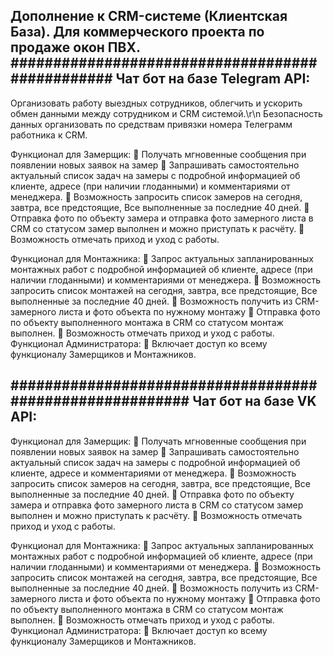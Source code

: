Дополнение к CRM-системе (Клиентская База). 
Для коммерческого проекта по продаже окон ПВХ.
################################################
Чат бот на базе Telegram API:
-------------------------------------------------

Организовать работу выездных сотрудников, облегчить и ускорить обмен данными между сотрудником и CRM системой.\r\n Безопасность данных организовать 
по средствам привязки номера Телеграмм работника к CRM.

Функционал для Замерщик:
	Получать мгновенные сообщения при появлении новых заявок на замер
	Запрашивать самостоятельно актуальный список задач на замеры с подробной информацией об клиенте, адресе (при наличии глоданными) и 
комментариями от менеджера.
	Возможность запросить список замеров на сегодня, завтра, все предстоящие, Все выполненные за последние 40 дней.
	Отправка фото по объекту замера и отправка фото замерного листа в CRM со статусом замер выполнен и можно приступать к расчёту.
	Возможность отмечать приход и уход с работы.

Функционал для Монтажника:
	Запрос актуальных запланированных монтажных работ с подробной информацией об клиенте, адресе (при наличии глоданными) и комментариями 
от менеджера.
	Возможность запросить список монтажей на сегодня, завтра, все предстоящие, Все выполненные за последние 40 дней.
	Возможность получить из CRM- замерного листа и фото объекта по нужному монтажу 
	Отправка фото по объекту выполненного монтажа в CRM со статусом монтаж выполнен.
	Возможность отмечать приход и уход с работы.
Функционал Администратора:
	Включает доступ ко всему функционалу Замерщиков и Монтажников.

#########################################################
Чат бот на базе VK API:
---------------------------------------------------------
Функционал для Замерщик:
	Получать мгновенные сообщения при появлении новых заявок на замер
	Запрашивать самостоятельно актуальный список задач на замеры с подробной информацией об клиенте, адресе и комментариями от менеджера.
	Возможность запросить список замеров на сегодня, завтра, все предстоящие, Все выполненные за последние 40 дней.
	Отправка фото по объекту замера и отправка фото замерного листа в CRM со статусом замер выполнен и можно приступать к расчёту.
	Возможность отмечать приход и уход с работы.

Функционал для Монтажника:
	Запрос актуальных запланированных монтажных работ с подробной информацией об клиенте, адресе (при наличии глоданными) и комментариями 
от менеджера.
	Возможность запросить список монтажей на сегодня, завтра, все предстоящие, Все выполненные за последние 40 дней.
	Возможность получить из CRM- замерного листа и фото объекта по нужному монтажу 
	Отправка фото по объекту выполненного монтажа в CRM со статусом монтаж выполнен.
	Возможность отмечать приход и уход с работы.
Функционал Администратора:
	Включает доступ ко всему функционалу Замерщиков и Монтажников.

